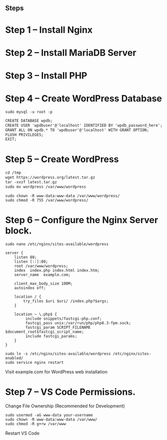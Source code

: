 ## Steps
# Step 1 – Install Nginx
# Step 2 – Install MariaDB Server
# Step 3 – Install PHP
# Step 4 – Create WordPress Database
```console
sudo mysql -u root -p
```
```markdown
CREATE DATABASE wpdb;
CREATE USER 'wpdbuser'@'localhost' IDENTIFIED BY 'wpdb_password_here';
GRANT ALL ON wpdb.* TO 'wpdbuser'@'localhost' WITH GRANT OPTION;
FLUSH PRIVILEGES;
EXIT;
```

# Step 5 – Create WordPress
```markdown
cd /tmp
wget https://wordpress.org/latest.tar.gz
tar -xvzf latest.tar.gz
sudo mv wordpress /var/www/wordpress
```

```console
sudo chown -R www-data:www-data /var/www/wordpress/
sudo chmod -R 755 /var/www/wordpress/
```

# Step 6 – Configure the Nginx Server block.
```console
sudo nano /etc/nginx/sites-available/wordpress
```
```console
server {
    listen 80;
    listen [::]:80;
    root /var/www/wordpress;
    index  index.php index.html index.htm;
    server_name  example.com;

    client_max_body_size 100M;
    autoindex off;
    
    location / {
        try_files $uri $uri/ /index.php?$args;
    }

    location ~ \.php$ {
         include snippets/fastcgi-php.conf;
         fastcgi_pass unix:/var/run/php/php8.3-fpm.sock;
         fastcgi_param SCRIPT_FILENAME $document_root$fastcgi_script_name;
         include fastcgi_params;
    }
}
```
```console
sudo ln -s /etc/nginx/sites-available/wordpress /etc/nginx/sites-enabled/
sudo service nginx restart
```
Visit example.com for WordPress web installation

# Step 7 – VS Code Permissions.
Change File Ownership (Recommended for Development)
```console
sudo usermod -aG www-data your-username
sudo chown -R www-data:www-data /var/www/
sudo chmod -R g+rw /var/www
```
Restart VS Code
